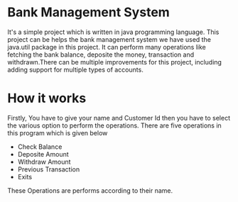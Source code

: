 # Bank Management System
It's a simple project which is written in java programming language.
This project can be helps the bank management system we have used the java.util package in this project.
It can perform many operations like fetching the bank balance, deposite the money, transaction and withdrawn.There can be multiple improvements for this project, including adding support for multiple types of accounts.
# How it works
Firstly, You have to give your name and Customer Id then you have to select the various option to perform the operations.
There are five operations in this program which is given below
* Check Balance 
* Deposite Amount
* Withdraw Amount
* Previous Transaction
* Exits

These Operations are performs according to their name.
